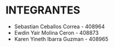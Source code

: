 # INTEGRANTES
- Sebastian Ceballos Correa - 408964
- Ewdin Yair Molina Ceron - 408873
- Karen Yineth Ibarra Guzman - 408965
